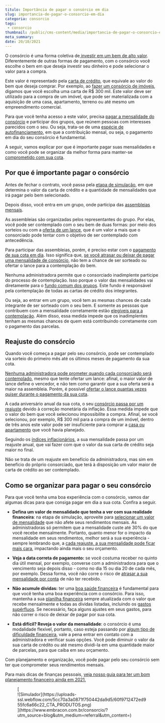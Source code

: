 ```yaml
---
titulo: Importância de pagar o consórcio em dia
slug: importancia-de-pagar-o-consorcio-em-dia
categoria: consorcio
tags:
 - consorcio
thumbnail: /public/cms-content/media/importancia-de-pagar-o-consorcio-em-dia.jpg
meta_summary: 
date: 20/10/2021
---
```

O consórcio é uma forma coletiva de[ investir em um bem de alto valor](https://www.embracon.com.br/blog/8-motivos-que-comprovam-que-consorcio-e-investimento). Diferentemente de outras formas de pagamento, com o consórcio você escolhe o bem em que deseja investir seu dinheiro e pode selecionar o valor para a compra.

Este valor é representado pela [carta de crédito](https://www.embracon.com.br/blog/o-que-e-a-carta-de-credito-como-funciona-e-como-usar), que equivale ao valor do bem que deseja comprar. Por exemplo, ao [fazer um consórcio de imóveis](https://www.embracon.com.br/blog/6-coisas-contratar-consorcio-de-imoveis), digamos que você escolha uma carta de R$ 300 mil. Este valor deve ser utilizado para a compra de um imóvel, que pode ser materializada com a aquisição de uma casa, apartamento, terreno ou até mesmo um empreendimento comercial.

Para que você tenha acesso a este valor, precisa [pagar a mensalidade do consórcio](https://www.embracon.com.br/blog/qual-o-valor-ideal-da-parcela-mensal-de-um-consorcio) e participar dos grupos, que reúnem pessoas com interesses parecidos com o seu. Ou seja, trata-se de uma [espécie de autofinanciamento](https://www.embracon.com.br/blog/autofinanciamento-o-que-e-e-como-um-consorcio-pode-ajuda-lo), em que a contribuição mensal, ou seja, o pagamento em dia do seu consórcio é fundamental.

A seguir, vamos explicar por que é importante pagar suas mensalidades e como você pode se organizar da melhor forma para manter-se [comprometido com sua cota](https://www.embracon.com.br/blog/entenda-o-que-e-e-como-funciona-uma-cota-de-consorcio).

Por que é importante pagar o consórcio 
---------------------------------------

Antes de fechar o contrato, você passa pela [etapa de simulação](https://www.embracon.com.br/blog/descubra-como-fazer-uma-simulacao-no-consorcio), em que determina o valor da carta de crédito e a quantidade de mensalidades que irá pagar pelo bem selecionado.

Depois disso, você entra em um grupo, onde participa das [assembleias mensais](https://www.embracon.com.br/blog/assembleia-de-consorcio-como-funciona).

As assembleias são organizadas pelos representantes do grupo. Por elas, você pode ser contemplado com o seu bem de duas formas: por meio dos sorteios ou com a [oferta de um lance](https://www.embracon.com.br/blog/como-fazer-oferta-de-lance-em-consorcio), que é um valor a mais que o consorciado pode tentar com o objetivo de ser contemplado com antecedência.

Para participar das assembleias, porém, é preciso estar com o [pagamento de sua cota em dia](https://www.embracon.com.br/blog/entenda-o-pagamento-do-bem-no-consorcio). Isso significa que, [se você atrasar ou deixar de pagar uma mensalidade de consórcio](https://www.embracon.com.br/conhecaoconsorcio/o-que-pode-ocorrer-no-caso-de-atraso-ou-falta-de-pagamento-das-parcelas), não tem a chance de ser sorteado ou ofertar o lance para a contemplação do bem.

Nenhuma administradora permite que o consorciado inadimplente participe do processo de contemplação. Isso porque o valor das mensalidades vai diretamente para o [fundo comum dos grupos](https://www.embracon.com.br/blog/o-que-e-o-fundo-comum-no-consorcio). Este fundo é responsável pela contemplação de todas as cartas de crédito dos integrantes.

Ou seja, ao entrar em um grupo, você tem as mesmas chances de cada integrante de ser sorteado com o seu bem. E somente as pessoas que contribuem com a mensalidade corretamente estão [elegíveis para a contemplação](https://www.embracon.com.br/blog/saiba-o-que-fazer-quando-for-contemplado-no-consorcio). Além disso, essa medida impede que os inadimplentes tenham as mesmas chances de quem está contribuindo corretamente com o pagamento das parcelas.

Reajuste do consórcio 
----------------------

Quando você começa a pagar pelo seu consórcio, pode ser contemplado via sorteio do primeiro mês até os últimos meses de pagamento da sua cota.

[Nenhuma administradora pode prometer quando cada consorciado será contemplado](https://www.embracon.com.br/blog/nao-existe-promessa-de-contemplacao-em-consorcio), mesmo que tente ofertar um lance: afinal, o maior valor de lance define o vencedor, e não tem como garantir que a sua oferta será a maior na assembleia. Porém, é possível [ofertar o lance quantas vezes quiser durante o pagamento da sua cota](https://www.embracon.com.br/conhecaoconsorcio/como-ofertar-um-lance).

A cada aniversário anual da sua cota, o seu [consórcio passa por um reajuste](https://www.embracon.com.br/blog/reajuste-do-consorcio-entenda) devido à correção monetária da inflação. Essa medida impede que o valor do bem que você selecionou impossibilite a compra. Afinal, se você selecionou, por exemplo, R$ 300 mil para a compra de um imóvel, dentro de três anos este valor pode ser insuficiente para comprar a [casa ou apartamento](https://www.embracon.com.br/blog/casa-ou-apartamento-qual-a-melhor-escolha-para-voce) que você havia planejado.

Seguindo os [índices inflacionários](https://www.embracon.com.br/blog/entenda-a-importancia-da-taxa-selic-e-da-inflacao), a sua mensalidade passa por um reajuste anual, que vai fazer com que o valor da sua carta de crédito seja maior no final.

Não se trata de um reajuste em benefício da administradora, mas sim em benefício do próprio consorciado, que terá à disposição um valor maior de carta de crédito ao ser contemplado.

Como se organizar para pagar o seu consórcio 
---------------------------------------------

Para que você tenha uma boa experiência com o consórcio, vamos dar algumas dicas para que consiga pagar em dia a sua cota. Confira a seguir.

- **Defina um valor de mensalidade que tenha a ver com sua realidade financeira**: na etapa de simulação, aproveite para [selecionar um valor de mensalidade](https://www.embracon.com.br/blog/como-calcular-as-parcelas-no-consorcio) que não afete seus rendimentos mensais. As administradoras só permitem que a mensalidade custe até 30% do que você recebe mensalmente. Portanto, quanto menor for o impacto da mensalidade em seus rendimentos, melhor será a sua experiência - sempre lembrando que, a [cada reajuste, a sua mensalidade pode ficar mais cara](https://www.embracon.com.br/blog/reajuste-consorcio-como-e-feito), impactando ainda mais o seu orçamento.
- **Veja a data correta de pagamento:** se você costuma receber no quinto dia útil mensal, por exemplo, converse com a administradora para que o vencimento seja depois disso - como no dia 15 ou dia 20 de cada mês, por exemplo. Dessa forma, você não corre o risco de [atrasar a sua mensalidade por conta](https://www.embracon.com.br/conhecaoconsorcio/ja-estou-com-o-bem-o-que-devo-fazer-se-atrasar-a-parcela) de não ter recebido.

- **Não acumule dívidas:** ter uma [boa saúde financeira](https://www.embracon.com.br/blog/entenda-como-e-possivel-manter-a-saude-financeira-da-sua-familia) é fundamental para que você tenha uma boa experiência com o consórcio. Para isso, mantenha a sua [planilha financeira](https://www.embracon.com.br/blog/como-criar-uma-planilha-de-planejamento-financeiro) sempre atualizada com o valor que recebe mensalmente e todas as dívidas listadas, incluindo os [gastos supérfluos](https://www.embracon.com.br/blog/gastos-superfluos-e-essenciais-saiba-diferenciar). Se necessário, faça alguns ajustes em seus gastos, para não correr o risco de deixar de pagar por sua cota.
- **Está difícil? Reveja o valor da mensalidade**: o consórcio é uma modalidade flexível, portanto, caso esteja passando por [algum tipo de dificuldade financeira](https://www.embracon.com.br/blog/perda-de-renda-como-lidar), vale a pena entrar em contato com a administradora e verificar suas opções. Você pode diminuir o valor da sua carta de crédito ou até mesmo dividi-la em uma quantidade maior de parcelas, para que caiba em seu orçamento.

Com planejamento e organização, você pode pagar pelo seu consórcio sem ter que comprometer seus rendimentos mensais.

Para mais dicas de finanças pessoais, [veja nosso guia para ter um bom planejamento financeiro ainda em 2021.](https://www.embracon.com.br/blog/como-fazer-um-planejamento-financeiro-em-2021)

<figure class="w-richtext-figure-type-image w-richtext-align-center">[<div>![Simulador](https://uploads-ssl.webflow.com/5cc70a3a0871f750442da9d5/60f9712472ed955fc6a66c22_CTA_PRODUTOS.png)</div>](https://www.embracon.com.br/consorcio/?utm_source=blog&utm_medium=referral&utm_content=)</figure>
